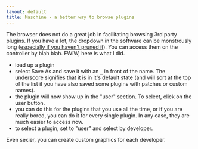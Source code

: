 ```yaml
---
layout: default
title: Maschine - a better way to browse plugins
---
```


The browser does not do a great job in facilitating browsing 3rd party plugins. If you have a lot, the dropdown in the software can be monstrously long ([especially if you haven't pruned it](Some-things-I-have-learned-about-plugins)). You can access them on the controller by blah blah. FWIW, here is what I did.

* load up a plugin
* select Save As and save it with an `_` in front of the name. The underscore signifies that it is in it's default state (and will sort at the top of the list if you have also saved some plugins with patches or custom names).
* the plugin will now show up in the "user" section. To select, click on the user button.
* you can do this for the plugins that you use all the time, or if you are really bored, you can do it for every single plugin. In any case, they are much easier to access now.
* to select a plugin, set to "user" and select by developer.

Even sexier, you can create custom graphics for each developer.
